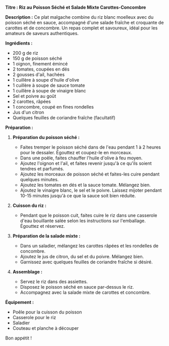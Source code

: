 **Titre : Riz au Poisson Séché et Salade Mixte Carottes-Concombre**

**Description :**
Ce plat malgache combine du riz blanc moelleux avec du poisson séché en sauce, accompagné d'une salade fraîche et croquante de carottes et de concombre. Un repas complet et savoureux, idéal pour les amateurs de saveurs authentiques.

**Ingrédients :**
- 200 g de riz
- 150 g de poisson séché
- 1 oignon, finement émincé
- 2 tomates, coupées en dés
- 2 gousses d'ail, hachées
- 1 cuillère à soupe d'huile d'olive
- 1 cuillère à soupe de sauce tomate
- 1 cuillère à soupe de vinaigre blanc
- Sel et poivre au goût
- 2 carottes, râpées
- 1 concombre, coupé en fines rondelles
- Jus d'un citron
- Quelques feuilles de coriandre fraîche (facultatif)

**Préparation :**
1. **Préparation du poisson séché :**
   - Faites tremper le poisson séché dans de l'eau pendant 1 à 2 heures pour le dessaler. Égouttez et coupez-le en morceaux.
   - Dans une poêle, faites chauffer l'huile d'olive à feu moyen.
   - Ajoutez l'oignon et l'ail, et faites revenir jusqu'à ce qu'ils soient tendres et parfumés.
   - Ajoutez les morceaux de poisson séché et faites-les cuire pendant quelques minutes.
   - Ajoutez les tomates en dés et la sauce tomate. Mélangez bien.
   - Ajoutez le vinaigre blanc, le sel et le poivre. Laissez mijoter pendant 10-15 minutes jusqu'à ce que la sauce soit bien réduite.

2. **Cuisson du riz :**
   - Pendant que le poisson cuit, faites cuire le riz dans une casserole d'eau bouillante salée selon les instructions sur l'emballage. Égouttez et réservez.

3. **Préparation de la salade mixte :**
   - Dans un saladier, mélangez les carottes râpées et les rondelles de concombre.
   - Ajoutez le jus de citron, du sel et du poivre. Mélangez bien.
   - Garnissez avec quelques feuilles de coriandre fraîche si désiré.

4. **Assemblage :**
   - Servez le riz dans des assiettes.
   - Disposez le poisson séché en sauce par-dessus le riz.
   - Accompagnez avec la salade mixte de carottes et concombre.

**Équipement :**
- Poêle pour la cuisson du poisson
- Casserole pour le riz
- Saladier
- Couteau et planche à découper

Bon appétit !